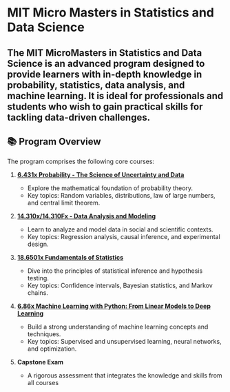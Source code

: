 
# MIT Micro Masters in Statistics and Data Science

The **MIT MicroMasters in Statistics and Data Science** is an advanced program designed to provide learners with in-depth knowledge in probability, statistics, data analysis, and machine learning. It is ideal for professionals and students who wish to gain practical skills for tackling data-driven challenges.
---

## 📚 Program Overview

The program comprises the following core courses:

1. **[6.431x Probability - The Science of Uncertainty and Data](https://micromasters.mit.edu/ds/)**  
   - Explore the mathematical foundation of probability theory.  
   - Key topics: Random variables, distributions, law of large numbers, and central limit theorem.  

2. **[14.310x/14.310Fx - Data Analysis and Modeling](https://micromasters.mit.edu/ds/)**  
   - Learn to analyze and model data in social and scientific contexts.  
   - Key topics: Regression analysis, causal inference, and experimental design.  

3. **[18.6501x Fundamentals of Statistics](https://micromasters.mit.edu/ds/)**  
   - Dive into the principles of statistical inference and hypothesis testing.  
   - Key topics: Confidence intervals, Bayesian statistics, and Markov chains.  

4. **[6.86x Machine Learning with Python: From Linear Models to Deep Learning](https://micromasters.mit.edu/ds/)**  
   - Build a strong understanding of machine learning concepts and techniques.  
   - Key topics: Supervised and unsupervised learning, neural networks, and optimization.  

5. **Capstone Exam**  
   - A rigorous assessment that integrates the knowledge and skills from all courses


